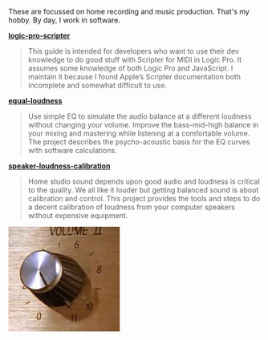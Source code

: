 These are focussed on home recording and music production. That's my hobby. By day, I work in software.


**[logic-pro-scripter](https://andrewjhunt.github.io/logic-pro-scripter/)**

> This guide is intended for developers who want to use their dev knowledge to do good stuff with Scripter for MIDI in Logic Pro. It assumes some knowledge of both Logic Pro and JavaScript. I maintain it because I found Apple’s Scripter documentation both incomplete and somewhat difficult to use.

**[equal-loudness](https://andrewjhunt.github.io/equal-loudness)**

> Use simple EQ to simulate the audio balance at a different loudness without changing your volume. Improve the bass-mid-high balance in your mixing and mastering while listening at a comfortable volume.  The project describes the psycho-acoustic basis for the EQ curves with software calculations.

**[speaker-loudness-calibration](https://andrewjhunt.github.io/speaker-loudness-calibration)**

> Home studio sound depends upon good audio and loudness is critical to the quality. We all like it louder but getting balanced sound is about calibration and control. This project provides the tools and steps to do a decent calibration of loudness from your computer speakers without expensive equipment.

![Nigel Tufnel: "These go to eleven"](https://github.com/andrewjhunt/speaker-loudness-calibration/raw/main/images/volume11.jpg)
